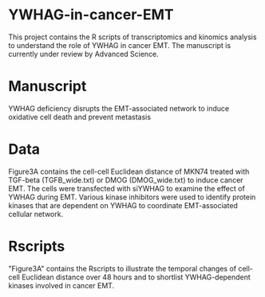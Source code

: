 # YWHAG-in-cancer-EMT

This project contains the R scripts of transcriptomics and kinomics analysis to understand the role of YWHAG in cancer EMT.
The manuscript is currently under review by Advanced Science.

# Manuscript 
YWHAG deficiency disrupts the EMT-associated network to induce oxidative cell death and prevent metastasis

# Data
Figure3A contains the cell-cell Euclidean distance of MKN74 treated with TGF-beta (TGFB_wide.txt) or DMOG (DMOG_wide.txt) to induce cancer EMT. The cells were transfected with siYWHAG to examine the effect of YWHAG during EMT. Various kinase inhibitors were used to identify protein kinases that are dependent on YWHAG to coordinate EMT-associated cellular network.

# Rscripts
"Figure3A" contains the Rscripts to illustrate the temporal changes of cell-cell Euclidean distance over 48 hours and to shortlist YWHAG-dependent kinases involved in cancer EMT.
